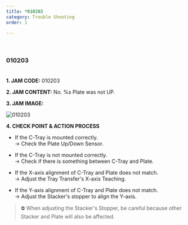 ```yaml
---
title: *010203
category: Trouble Shooting
order: 1

---
```


　  
### 010203
　  
**1. JAM CODE:** 010203

**2. JAM CONTENT:** No. %s Plate was not UP.

**3. JAM IMAGE:**

![010203](https://user-images.githubusercontent.com/85915538/125031298-060fb480-e0bf-11eb-984c-86b0b600eef0.png)

**4. CHECK POINT & ACTION PROCESS**  

<!---

* C-Tray가 정상적으로 안착되어있다.  
  → Plate Up/Down Sensor를 확인하세요.

* C-Tray가 들떠있다.  
  → C-Tray와 Plate 사이에 이물질을 확인하세요.
  
* C-Tray가 X축으로 걸쳐져 있다.  
  → Tray Transfer의 X축 Teaching을 확인하세요.
  
* C-Tray가 Y축으로 걸쳐져 있다.  
  → Stacker의 Stopper를 조정하여 Y축을 조정하세요.
  
> ⛔ When adjusting the Stacker's Stopper, be careful because other Stacker and Plate will also be affected.
--->


* If the C-Tray is mounted correctly.  
  → Check the Plate Up/Down Sensor.

* If the C-Tray is not mounted correctly.  
  → Check if there is something between C-Tray and Plate.
  
* If the X-axis alignment of C-Tray and Plate does not match.  
  → Adjust the Tray Transfer's X-axis Teaching.
  
* If the Y-axis alignment of C-Tray and Plate does not match.  
  → Adjust the Stacker's stopper to align the Y-axis.
  
> ⛔ When adjusting the Stacker's Stopper, be careful because other Stacker and Plate will also be affected.
  
